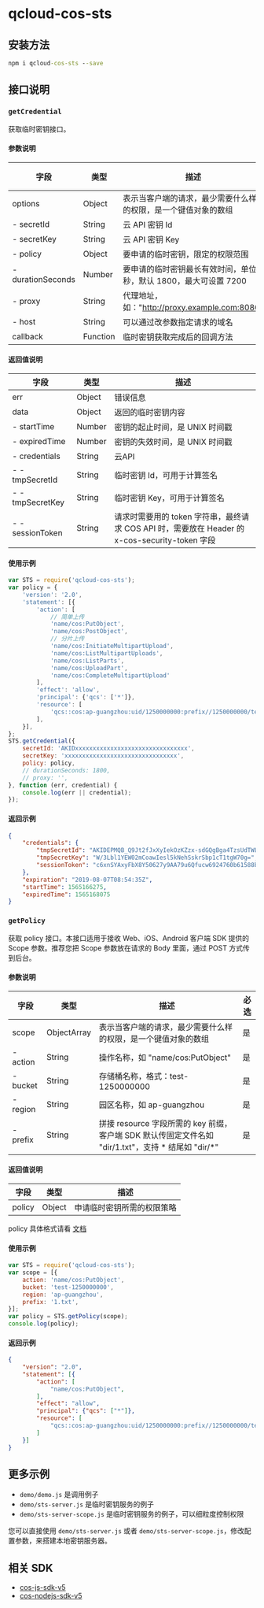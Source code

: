 # qcloud-cos-sts

## 安装方法

```cmd
npm i qcloud-cos-sts --save
```

## 接口说明

### `getCredential`

获取临时密钥接口。

#### 参数说明

| 字段 | 类型 | 描述 | 必选 |
| ---- | ---- | ---- | ---- |
| options | Object | 表示当客户端的请求，最少需要什么样的权限，是一个键值对象的数组 | 是 |
| - secretId | String | 云 API 密钥 Id | 是 |
| - secretKey | String | 云 API 密钥 Key | 是 |
| - policy | Object | 要申请的临时密钥，限定的权限范围 | 是 |
| - durationSeconds | Number | 要申请的临时密钥最长有效时间，单位秒，默认 1800，最大可设置 7200  | 否 |
| - proxy | String | 代理地址，如："http://proxy.example.com:8080" | 否 |
| - host | String | 可以通过改参数指定请求的域名 | 否 |
| callback | Function | 临时密钥获取完成后的回调方法 | 是 |

#### 返回值说明

| 字段 | 类型 | 描述 |
| ---- | ---- | ---- |
| err | Object | 错误信息 |
| data | Object | 返回的临时密钥内容 |
| - startTime | Number | 密钥的起止时间，是 UNIX 时间戳 |
| - expiredTime | Number | 密钥的失效时间，是 UNIX 时间戳 |
| - credentials | String | 云API |
| - - tmpSecretId | String | 临时密钥 Id，可用于计算签名 |
| - - tmpSecretKey | String | 临时密钥 Key，可用于计算签名 |
| - - sessionToken | String | 请求时需要用的 token 字符串，最终请求 COS API 时，需要放在 Header 的 x-cos-security-token 字段 |

#### 使用示例

```javascript
var STS = require('qcloud-cos-sts');
var policy = {
    'version': '2.0',
    'statement': [{
        'action': [
            // 简单上传
            'name/cos:PutObject',
            'name/cos:PostObject',
            // 分片上传
            'name/cos:InitiateMultipartUpload',
            'name/cos:ListMultipartUploads',
            'name/cos:ListParts',
            'name/cos:UploadPart',
            'name/cos:CompleteMultipartUpload'
        ],
        'effect': 'allow',
        'principal': {'qcs': ['*']},
        'resource': [
            'qcs::cos:ap-guangzhou:uid/1250000000:prefix//1250000000/test/dir/*',
        ],
    }],
};
STS.getCredential({
    secretId: 'AKIDxxxxxxxxxxxxxxxxxxxxxxxxxxxxxxxx',
    secretKey: 'xxxxxxxxxxxxxxxxxxxxxxxxxxxxxxxx',
    policy: policy,
    // durationSeconds: 1800,
    // proxy: '',
}, function (err, credential) {
    console.log(err || credential);
});
```

#### 返回示例

```json
{
    "credentials": {
        "tmpSecretId": "AKIDEPMQB_Q9Jt2fJxXyIekOzKZzx-sdGQgBga4TzsUdTWL9xlvsjInOHhCYFqfoKOY4",
        "tmpSecretKey": "W/3Lbl1YEW02mCoawIesl5kNehSskrSbp1cT1tgW70g=",
        "sessionToken": "c6xnSYAxyFbX8Y50627y9AA79u6Qfucw6924760b61588b79fea4c277b01ba157UVdr_10Y30bdpYtO8CXedYZe3KKZ_DyzaPiSFfNAcbr2MTfAgwJe-dhYhfyLMkeCqWyTNF-rOdOb0rp4Gto7p4yQAKuIPhQhuDd77gcAyGakC2WXHVd6ZuVaYIXBizZxqIHAf4lPiLHa6SZejSQfa_p5Ip2U1cAdkEionKbrX97xTKTcA_5Pu525CFSzHZIQibc2uNMZ-IRdQp12MaXZB6bxM6nB4xXH45mDIlbIGjaAsrtRJJ3csmf82uBKaJrYQoguAjBepMH91WcH87LlW9Ya3emNfVX7NMRRf64riYd_vomGF0TLgan9smEKAOdtaL94IkLvVJdhLqpvjBjp_4JCdqwlFAixaTzGJHdJzpGWOh0mQ6jDegAWgRYTrJvc5caYTz7Vphl8XoX5wHKKESUn_vqyTAid32t0vNYE034FIelxYT6VXuetYD_mvPfbHVDIXaFt7e_O8hRLkFwrdAIVaUml1mRPvccv2qOWSXs"
    },
    "expiration": "2019-08-07T08:54:35Z",
    "startTime": 1565166275,
    "expiredTime": 1565168075
}
```

### `getPolicy`

获取 policy 接口。本接口适用于接收 Web、iOS、Android 客户端 SDK 提供的 Scope 参数。推荐您把 Scope 参数放在请求的 Body 里面，通过 POST 方式传到后台。

#### 参数说明

| 字段 | 类型 | 描述 | 必选 |
| ---- | ---- | ---- | ---- |
| scope | ObjectArray | 表示当客户端的请求，最少需要什么样的权限，是一个键值对象的数组 | 是 |
| - action | String | 操作名称，如 "name/cos:PutObject" | 是 |
| - bucket | String | 存储桶名称，格式：test-1250000000 | 是 |
| - region | String | 园区名称，如 ap-guangzhou | 是 |
| - prefix | String | 拼接 resource 字段所需的 key 前缀，客户端 SDK 默认传固定文件名如 "dir/1.txt"，支持 * 结尾如 "dir/*" | 是 |

#### 返回值说明

| 字段 | 类型 | 描述 |
| ---- | ---- | ---- |
| policy | Object | 申请临时密钥所需的权限策略 |

policy 具体格式请看 [文档](https://cloud.tencent.com/document/product/436/31923)

#### 使用示例

```javascript
var STS = require('qcloud-cos-sts');
var scope = [{
    action: 'name/cos:PutObject',
    bucket: 'test-1250000000',
    region: 'ap-guangzhou',
    prefix: '1.txt',
}];
var policy = STS.getPolicy(scope);
console.log(policy);
```

#### 返回示例

```json
{
    "version": "2.0",
    "statement": [{
        "action": [
            "name/cos:PutObject",
        ],
        "effect": "allow",
        "principal": {"qcs": ["*"]},
        "resource": [
            "qcs::cos:ap-guangzhou:uid/1250000000:prefix//1250000000/test/1.txt"
        ]
    }]
}
```

## 更多示例

* `demo/demo.js` 是调用例子
* `demo/sts-server.js` 是临时密钥服务的例子
* `demo/sts-server-scope.js` 是临时密钥服务的例子，可以细粒度控制权限

您可以直接使用 `demo/sts-server.js` 或者 `demo/sts-server-scope.js`，修改配置参数，来搭建本地密钥服务器。

## 相关 SDK

* [cos-js-sdk-v5](https://github.com/tencentyun/cos-js-sdk-v5)
* [cos-nodejs-sdk-v5](https://github.com/tencentyun/cos-nodejs-sdk-v5)
